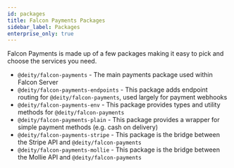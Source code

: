 ```yaml
---
id: packages
title: Falcon Payments Packages
sidebar_label: Packages
enterprise_only: true
---
```


Falcon Payments is made up of a few packages making it easy to pick and choose the services you need.

- `@deity/falcon-payments` - The main payments package used within Falcon Server
- `@deity/falcon-payments-endpoints` - This package adds endpoint routing for `@deity/falcon-payments`, used largely for payment webhooks
- `@deity/falcon-payments-env` - This package provides types and utility methods for `@deity/falcon-payments`
- `@deity/falcon-payments-plain` - This package provides a wrapper for simple payment methods (e.g. cash on delivery)
- `@deity/falcon-payments-stripe` - This package is the bridge between the Stripe API and `@deity/falcon-payments`
- `@deity/falcon-payments-mollie` - This package is the bridge between the Mollie API and `@deity/falcon-payments`
